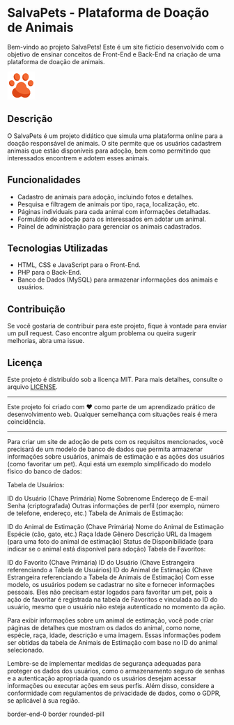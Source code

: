 
# SalvaPets - Plataforma de Doação de Animais

Bem-vindo ao projeto SalvaPets! Este é um site fictício desenvolvido com o objetivo de ensinar conceitos de Front-End e Back-End na criação de uma plataforma de doação de animais.

![SalvaPets Logo](icones/pet.png)

## Descrição

O SalvaPets é um projeto didático que simula uma plataforma online para a doação responsável de animais. O site permite que os usuários cadastrem animais que estão disponíveis para adoção, bem como permitindo que interessados encontrem e adotem esses animais.

## Funcionalidades

- Cadastro de animais para adoção, incluindo fotos e detalhes.
- Pesquisa e filtragem de animais por tipo, raça, localização, etc.
- Páginas individuais para cada animal com informações detalhadas.
- Formulário de adoção para os interessados em adotar um animal.
- Painel de administração para gerenciar os animais cadastrados.

## Tecnologias Utilizadas

- HTML, CSS e JavaScript para o Front-End.
- PHP para o Back-End.
- Banco de Dados (MySQL) para armazenar informações dos animais e usuários.

## Contribuição

Se você gostaria de contribuir para este projeto, fique à vontade para enviar um pull request. Caso encontre algum problema ou queira sugerir melhorias, abra uma issue.

## Licença

Este projeto é distribuído sob a licença MIT. Para mais detalhes, consulte o arquivo [LICENSE](LICENSE).

---

Este projeto foi criado com ❤️ como parte de um aprendizado prático de desenvolvimento web. Qualquer semelhança com situações reais é mera coincidência.

-----------------------------------------------------------------------------------------------------------------------------

Para criar um site de adoção de pets com os requisitos mencionados, você precisará de um modelo de banco de dados que permita armazenar informações sobre usuários, animais de estimação e as ações dos usuários (como favoritar um pet). Aqui está um exemplo simplificado do modelo físico do banco de dados:

Tabela de Usuários:

ID do Usuário (Chave Primária)
Nome
Sobrenome
Endereço de E-mail
Senha (criptografada)
Outras informações de perfil (por exemplo, número de telefone, endereço, etc.)
Tabela de Animais de Estimação:

ID do Animal de Estimação (Chave Primária)
Nome do Animal de Estimação
Espécie (cão, gato, etc.)
Raça
Idade
Gênero
Descrição
URL da Imagem (para uma foto do animal de estimação)
Status de Disponibilidade (para indicar se o animal está disponível para adoção)
Tabela de Favoritos:

ID do Favorito (Chave Primária)
ID do Usuário (Chave Estrangeira referenciando a Tabela de Usuários)
ID do Animal de Estimação (Chave Estrangeira referenciando a Tabela de Animais de Estimação)
Com esse modelo, os usuários podem se cadastrar no site e fornecer informações pessoais. Eles não precisam estar logados para favoritar um pet, pois a ação de favoritar é registrada na tabela de Favoritos e vinculada ao ID do usuário, mesmo que o usuário não esteja autenticado no momento da ação.

Para exibir informações sobre um animal de estimação, você pode criar páginas de detalhes que mostram os dados do animal, como nome, espécie, raça, idade, descrição e uma imagem. Essas informações podem ser obtidas da tabela de Animais de Estimação com base no ID do animal selecionado.

Lembre-se de implementar medidas de segurança adequadas para proteger os dados dos usuários, como o armazenamento seguro de senhas e a autenticação apropriada quando os usuários desejam acessar informações ou executar ações em seus perfis. Além disso, considere a conformidade com regulamentos de privacidade de dados, como o GDPR, se aplicável à sua região.


border-end-0 border rounded-pill